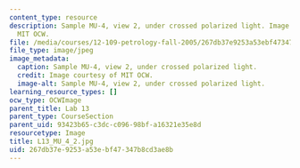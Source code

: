 ```yaml
---
content_type: resource
description: Sample MU-4, view 2, under crossed polarized light. Image courtesy of
  MIT OCW.
file: /media/courses/12-109-petrology-fall-2005/267db37e9253a53ebf47347b8cd3ae8b_L13_MU_4_2.jpg
file_type: image/jpeg
image_metadata:
  caption: Sample MU-4, view 2, under crossed polarized light.
  credit: Image courtesy of MIT OCW.
  image-alt: Sample MU-4, view 2, under crossed polarized light.
learning_resource_types: []
ocw_type: OCWImage
parent_title: Lab 13
parent_type: CourseSection
parent_uid: 93423b65-c3dc-c096-98bf-a16321e35e8d
resourcetype: Image
title: L13_MU_4_2.jpg
uid: 267db37e-9253-a53e-bf47-347b8cd3ae8b
---
```


